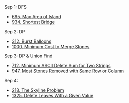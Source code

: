 Sep 1: DFS
* [695. Max Area of Island](https://leetcode.com/problems/max-area-of-island/)
* [934. Shortest Bridge](https://leetcode.com/problems/shortest-bridge/)

Sep 2: DP
* [312. Burst Balloons](https://leetcode.com/problems/burst-balloons/)
* [1000. Minimum Cost to Merge Stones](https://leetcode.com/problems/minimum-cost-to-merge-stones/)

Sep 3: DP & Union Find
* [712. Minimum ASCII Delete Sum for Two Strings](https://leetcode.com/problems/minimum-ascii-delete-sum-for-two-strings/)
* [947. Most Stones Removed with Same Row or Column](https://leetcode.com/problems/most-stones-removed-with-same-row-or-column/)

Sep 4: 
* [218. The Skyline Problem](https://leetcode.com/problems/the-skyline-problem/)
* [1325. Delete Leaves With a Given Value](https://leetcode.com/problems/delete-leaves-with-a-given-value/)
